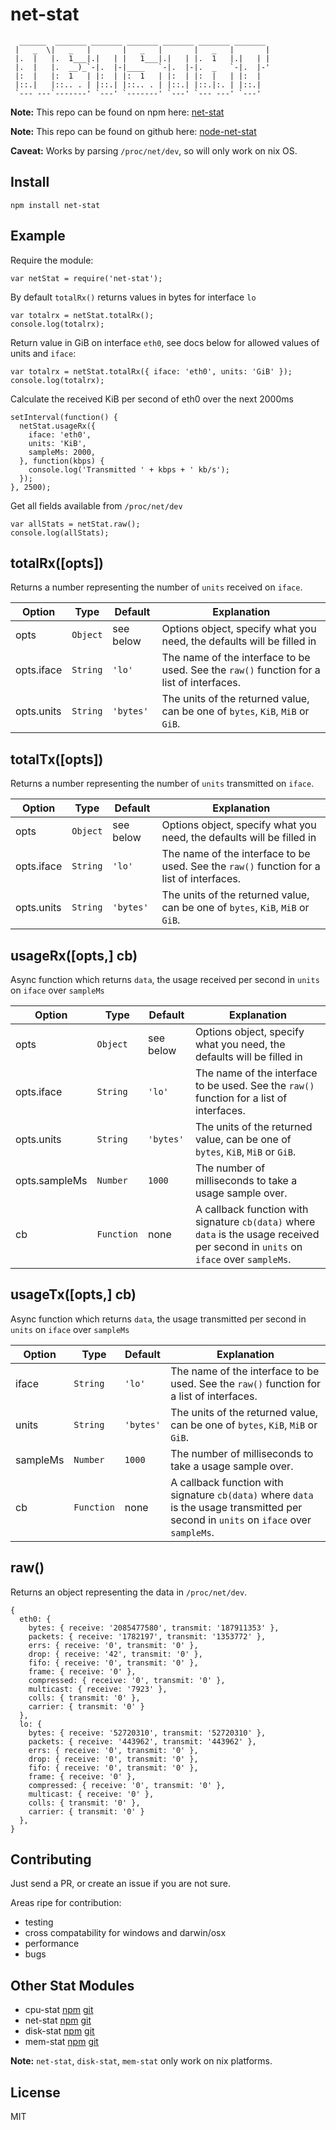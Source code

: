 net-stat
========

```
  ______  _______ _______ _______ _______ _______ _______
 |   _  \|   _   |       |   _   |       |   _   |       |
 |.  |   |.  1___|.|   | |   1___|.|   | |.  1   |.|   | |
 |.  |   |.  __)_`-|.  |-|____   `-|.  |-|.  _   `-|.  |-'
 |:  |   |:  1   | |:  | |:  1   | |:  | |:  |   | |:  |
 |::.|   |::.. . | |::.| |::.. . | |::.| |::.|:. | |::.|
 `--- ---`-------' `---' `-------' `---' `--- ---' `---'
```

**Note:** This repo can be found on npm here: [net-stat](https://www.npmjs.com/package/net-stat)

**Note:** This repo can be found on github here: [node-net-stat](https://github.com/jub3i/node-net-stat)

**Caveat:** Works by parsing `/proc/net/dev`, so will only work on nix OS.

Install
-------

```
npm install net-stat
```

Example
-------

Require the module:
```
var netStat = require('net-stat');
```

By default `totalRx()` returns values in bytes for interface `lo`
```
var totalrx = netStat.totalRx();
console.log(totalrx);
```

Return value in GiB on interface `eth0`, see docs below for allowed values of units and `iface`:
```
var totalrx = netStat.totalRx({ iface: 'eth0', units: 'GiB' });
console.log(totalrx);
```

Calculate the received KiB per second of eth0 over the next 2000ms
```
setInterval(function() {
  netStat.usageRx({
    iface: 'eth0',
    units: 'KiB',
    sampleMs: 2000,
  }, function(kbps) {
    console.log('Transmitted ' + kbps + ' kb/s');
  });
}, 2500);
```

Get all fields available from `/proc/net/dev`
```
var allStats = netStat.raw();
console.log(allStats);
```

totalRx([opts])
---------------------

Returns a number representing the number of `units` received on `iface`.

Option        | Type         | Default       | Explanation
------------- | -------------| ------------- | ------------
opts          | `Object`     | see below     | Options object, specify what you need, the defaults will be filled in
opts.iface    | `String`     | `'lo'`        | The name of the interface to be used. See the `raw()` function for a list of interfaces.
opts.units    | `String`     | `'bytes'`     | The units of the returned value, can be one of `bytes`, `KiB`, `MiB` or `GiB`.

totalTx([opts])
---------------------

Returns a number representing the number of `units` transmitted on `iface`.

Option        | Type         | Default       | Explanation
------------- | -------------| ------------- | ------------
opts          | `Object`     | see below     | Options object, specify what you need, the defaults will be filled in
opts.iface    | `String`     | `'lo'`        | The name of the interface to be used. See the `raw()` function for a list of interfaces.
opts.units    | `String`     | `'bytes'`     | The units of the returned value, can be one of `bytes`, `KiB`, `MiB` or `GiB`.

usageRx([opts,] cb)
-------------------

Async function which returns `data`, the usage received per second in `units` on `iface` over `sampleMs`

Option        | Type         | Default       | Explanation
------------- | -------------| ------------- | ------------
opts          | `Object`     | see below     | Options object, specify what you need, the defaults will be filled in
opts.iface    | `String`     | `'lo'`        | The name of the interface to be used. See the `raw()` function for a list of interfaces.
opts.units    | `String`     | `'bytes'`     | The units of the returned value, can be one of `bytes`, `KiB`, `MiB` or `GiB`.
opts.sampleMs | `Number`     | `1000`        | The number of milliseconds to take a usage sample over.
cb            | `Function`   | none          | A callback function with signature `cb(data)` where `data` is the usage received per second in `units` on `iface` over `sampleMs`.

usageTx([opts,] cb)
-------------------

Async function which returns `data`, the usage transmitted per second in `units` on `iface` over `sampleMs`

Option        | Type         | Default       | Explanation
------------- | -------------| ------------- | ------------
iface         | `String`     | `'lo'`        | The name of the interface to be used. See the `raw()` function for a list of interfaces.
units         | `String`     | `'bytes'`     | The units of the returned value, can be one of `bytes`, `KiB`, `MiB` or `GiB`.
sampleMs      | `Number`     | `1000`        | The number of milliseconds to take a usage sample over.
cb            | `Function`   | none          | A callback function with signature `cb(data)` where `data` is the usage transmitted per second in `units` on `iface` over `sampleMs`.

raw()
-----

Returns an object representing the data in `/proc/net/dev`.

```
{
  eth0: {
    bytes: { receive: '2085477580', transmit: '187911353' },
    packets: { receive: '1782197', transmit: '1353772' },
    errs: { receive: '0', transmit: '0' },
    drop: { receive: '42', transmit: '0' },
    fifo: { receive: '0', transmit: '0' },
    frame: { receive: '0' },
    compressed: { receive: '0', transmit: '0' },
    multicast: { receive: '7923' },
    colls: { transmit: '0' },
    carrier: { transmit: '0' }
  },
  lo: {
    bytes: { receive: '52720310', transmit: '52720310' },
    packets: { receive: '443962', transmit: '443962' },
    errs: { receive: '0', transmit: '0' },
    drop: { receive: '0', transmit: '0' },
    fifo: { receive: '0', transmit: '0' },
    frame: { receive: '0' },
    compressed: { receive: '0', transmit: '0' },
    multicast: { receive: '0' },
    colls: { transmit: '0' },
    carrier: { transmit: '0' }
  },
}
```

Contributing
------------

Just send a PR, or create an issue if you are not sure.

Areas ripe for contribution:
- testing
- cross compatability for windows and darwin/osx
- performance
- bugs

Other Stat Modules
------------------

- cpu-stat [npm](https://www.npmjs.com/package/cpu-stat) [git](https://github.com/jub3i/node-cpu-stat)
- net-stat [npm](https://www.npmjs.com/package/net-stat) [git](https://github.com/jub3i/node-net-stat)
- disk-stat [npm](https://www.npmjs.com/package/disk-stat) [git](https://github.com/jub3i/node-disk-stat)
- mem-stat [npm](https://www.npmjs.com/package/mem-stat) [git](https://github.com/jub3i/node-mem-stat)

**Note:** `net-stat`, `disk-stat`, `mem-stat` only work on nix platforms.

License
-------

MIT
